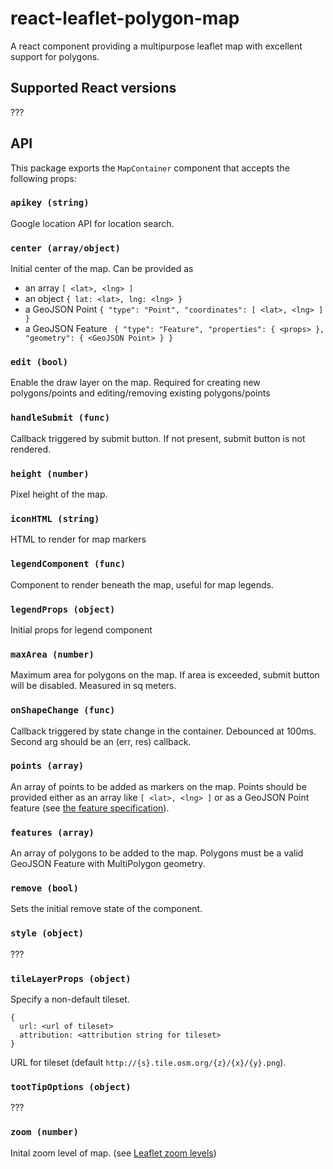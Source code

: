 # react-leaflet-polygon-map

A react component providing a multipurpose leaflet map with excellent support
for polygons.

## Supported React versions

???


## API

This package exports the `MapContainer` component that accepts the following
props:

### `apikey (string)`

Google location API for location search.

### `center (array/object)`

Initial center of the map. Can be provided as
  - an array `[ <lat>, <lng> ]`
  - an object `{ lat: <lat>, lng: <lng> }`
  - a GeoJSON Point `{ "type": "Point", "coordinates": [ <lat>, <lng> ] }`
  - a GeoJSON Feature ```
    {
      "type": "Feature",
      "properties": { <props> },
      "geometry": { <GeoJSON Point> }
    }```

### `edit (bool)`

Enable the draw layer on the map. Required for creating new polygons/points and
editing/removing existing polygons/points

### `handleSubmit (func)`

Callback triggered by submit button. If not present, submit button is not
rendered.

### `height (number)`

Pixel height of the map.

### `iconHTML (string)`

HTML to render for map markers

### `legendComponent (func)`

Component to render beneath the map, useful for map legends.

### `legendProps (object)`

Initial props for legend component

### `maxArea (number)`

Maximum area for polygons on the map. If area is exceeded, submit button will
be disabled. Measured in sq meters.

### `onShapeChange (func)`

Callback triggered by state change in the container. Debounced at 100ms. Second
arg should be an (err, res) callback.

### `points (array)`

An array of points to be added as markers on the map. Points should be
provided either as an array like `[ <lat>, <lng> ]` or as a GeoJSON Point
feature (see [the feature specification](https://macwright.org/2015/03/23/geojson-second-bite.html#features)).

### `features (array)`

An array of polygons to be added to the map. Polygons must be a valid GeoJSON
Feature with MultiPolygon geometry.

### `remove (bool)`

Sets the initial remove state of the component.

### `style (object)`

???

### `tileLayerProps (object)`

Specify a non-default tileset.

```
{
  url: <url of tileset>
  attribution: <attribution string for tileset>
}
```

URL for tileset (default `http://{s}.tile.osm.org/{z}/{x}/{y}.png`).

### `tootTipOptions (object)`

???

### `zoom (number)`

Inital zoom level of map. (see [Leaflet zoom levels](http://leafletjs.com/examples/zoom-levels/))

